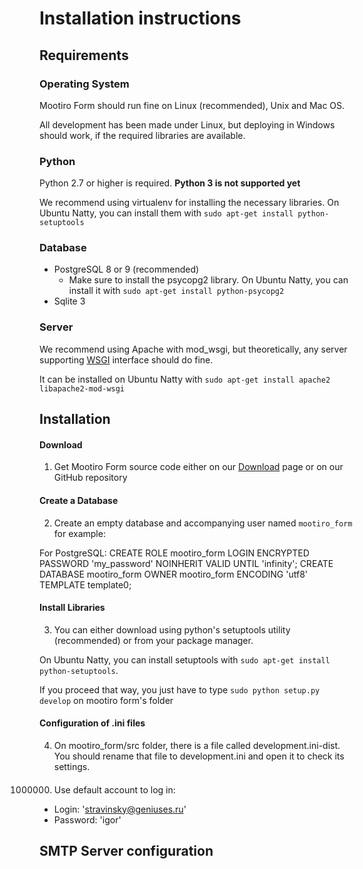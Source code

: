 Installation instructions
=========================

## Requirements ##

### Operating System ###

Mootiro Form should run fine on Linux (recommended), Unix and Mac OS. 

All development has been made under Linux, but deploying in Windows should work, if the required libraries are available.

### Python ###

Python 2.7 or higher is required. __Python 3 is not supported yet__

We recommend using virtualenv for installing the necessary libraries. On Ubuntu Natty, you can install them with `sudo apt-get install python-setuptools`

### Database ###

*  PostgreSQL 8 or 9 (recommended)
    *  Make sure to install the psycopg2 library. On Ubuntu Natty, you can install it with `sudo apt-get install python-psycopg2`
*  Sqlite 3

### Server ###

We recommend using Apache with mod\_wsgi, but theoretically, any server supporting [WSGI](http://wsgi.org) interface should do fine.

It can be installed on Ubuntu Natty with `sudo apt-get install apache2 libapache2-mod-wsgi`

## Installation ##

#### Download ####
1. Get Mootiro Form source code either on our [Download] page or on our GitHub repository

#### Create a Database ####
2. Create an empty database and accompanying user named `mootiro_form` for example:

For PostgreSQL:
    CREATE ROLE mootiro_form LOGIN ENCRYPTED PASSWORD 'my_password' NOINHERIT VALID UNTIL 'infinity';
    CREATE DATABASE mootiro_form OWNER mootiro_form ENCODING 'utf8' TEMPLATE template0;

#### Install Libraries ####
3. You can either download using python's setuptools utility (recommended) or from your package manager.

On Ubuntu Natty, you can install setuptools with `sudo apt-get install python-setuptools`.

If you proceed that way, you just have to type `sudo python setup.py develop` on mootiro form's folder


#### Configuration of .ini files ####
4. On mootiro\_form/src folder, there is a file called development.ini-dist. You should rename that file to development.ini and open it to check its settings. 

####   ####

1000000. Use default account to log in:

* Login: 'stravinsky@geniuses.ru'
* Password: 'igor'

## SMTP Server configuration ##


[Download]: http://mootiro.org/Download
